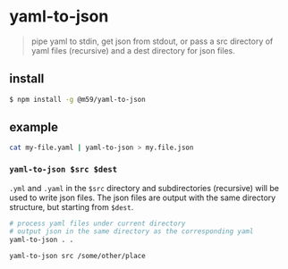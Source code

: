 # yaml-to-json

> pipe yaml to stdin, get json from stdout, or pass a src directory of yaml files (recursive) and a dest directory for json files.

## install

```sh
$ npm install -g @m59/yaml-to-json
```

## example

```sh
cat my-file.yaml | yaml-to-json > my.file.json
```

### `yaml-to-json $src $dest`

`.yml` and `.yaml` in the `$src` directory and subdirectories (recursive) will be used to write json files. The json files are output with the same directory structure, but starting from `$dest`.

```sh
# process yaml files under current directory
# output json in the same directory as the corresponding yaml
yaml-to-json . .
```

```sh
yaml-to-json src /some/other/place
```
